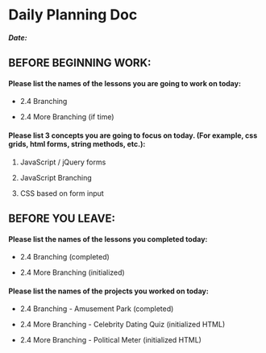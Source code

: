 # Daily Planning Doc

##### Date:

## BEFORE BEGINNING WORK:


#### Please list the names of the lessons you are going to work on today:

* 2.4 Branching

* 2.4 More Branching (if time)



#### Please list 3 concepts you are going to focus on today. (For example, css grids, html forms, string methods, etc.):

1. JavaScript / jQuery forms

2. JavaScript Branching

3. CSS based on form input



## BEFORE YOU LEAVE:


#### Please list the names of the lessons you completed today:

* 2.4 Branching (completed)

* 2.4 More Branching (initialized)



#### Please list the names of the projects you worked on today:

* 2.4 Branching - Amusement Park (completed)

* 2.4 More Branching - Celebrity Dating Quiz (initialized HTML)

* 2.4 More Branching - Political Meter (initialized HTML)
